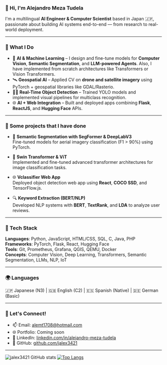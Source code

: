 ### 👋 Hi, I'm Alejandro Meza Tudela

I'm a multilingual **AI Engineer & Computer Scientist** based in Japan 🇯🇵, passionate about building AI systems end-to-end — from research to real-world deployment.

---

### 🚀 What I Do

- 🤖 **AI & Machine Learning** – I design and fine-tune models for **Computer Vision**, **Semantic Segmentation**, and **LLM-powered Agents**.
       Also, I have implemented from scratch architectures like Transformers or Vision Transformers.
- 🛰️ **Geospatial AI** – Applied CV on **drone and satellite imagery** using PyTorch + geospatial libraries like GDAL/Rasterio.
- 🕵️‍♂️ **Real-Time Object Detection** – Trained YOLO models and implemented visual pipelines for multiclass recognition.
- 🌐 **AI + Web Integration** – Built and deployed apps combining **Flask**, **ReactJS**, and **Hugging Face** APIs.

---

### 📌 Some projects that I have done

- 📸 **Semantic Segmentation with SegFormer & DeepLabV3**  
  Fine-tuned models for aerial imagery classification (F1 > 90%) using PyTorch.

- 🦾 **Swin Transformer & ViT**  
  Implemented and fine-tuned advanced transformer architectures for image classification tasks.

- 🌐 **Vclassifier Web App**  
  Deployed object detection web app using **React**, **COCO SSD**, and TensorFlow.js.

- 🔍 **Keyword Extraction (BERT/NLP)**  
  Developed NLP systems with **BERT**, **TextRank**, and **LDA** to analyze user reviews.

---

### 🧰 Tech Stack

**Languages**: Python, JavaScript, HTML/CSS, SQL, C, Java, PHP  
**Frameworks**: PyTorch, Flask, React, Hugging Face  
**Tools**: Git, Prometheus, Grafana, QGIS, QEMU, Docker  
**Concepts**: Computer Vision, Deep Learning, Transformers, Semantic Segmentation, LLMs, NLP, IoT

---

### 🌍 Languages
🇯🇵 Japanese (N3) | 🇬🇧 English (C2) | 🇪🇸 Spanish (Native) | 🇩🇪 German (Basic)

---

### 🤝 Let's Connect!

- 📫 Email: [alemt1708@hotmail.com](mailto:alemt1708@hotmail.com)
- 🌐 Portfolio: Coming soon
- 💼 LinkedIn: [linkedin.com/in/alejandro-meza-tudela](https://www.linkedin.com/in/alejandro-meza-tudela/)
- 📂 GitHub: [github.com/jalex3421](https://github.com/jalex3421)

---

![jalex3421 GitHub stats](https://github-readme-stats.vercel.app/api?username=jalex3421&show_icons=true&theme=radical)
[![Top Langs](https://github-readme-stats.vercel.app/api/top-langs/?username=jalex3421&layout=compact)](https://github.com/anuraghazra/github-readme-stats)
